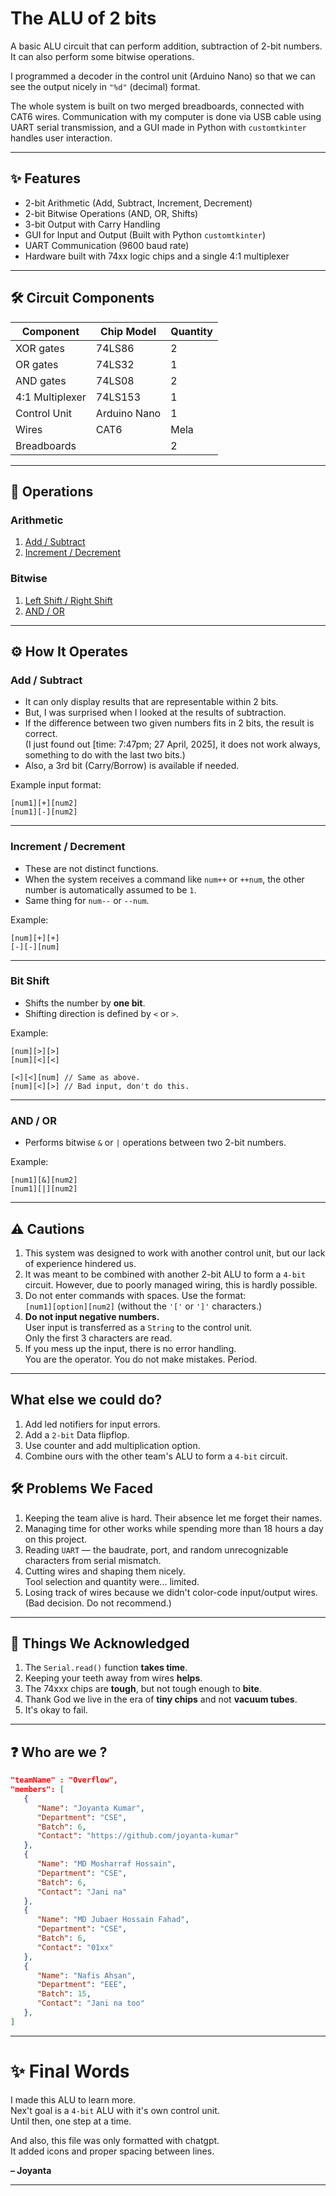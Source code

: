 # The ALU of 2 bits

A basic ALU circuit that can perform addition, subtraction of 2-bit numbers.\
It can also perform some bitwise operations.

I programmed a decoder in the control unit (Arduino Nano) so that we can see the output nicely in `"%d"` (decimal) format.

The whole system is built on two merged breadboards, connected with CAT6 wires. Communication with my computer is done via USB cable using UART serial transmission, and a GUI made in Python with `customtkinter` handles user interaction.

---

## ✨ Features

- 2-bit Arithmetic (Add, Subtract, Increment, Decrement)
- 2-bit Bitwise Operations (AND, OR, Shifts)
- 3-bit Output with Carry Handling
- GUI for Input and Output (Built with Python `customtkinter`)
- UART Communication (9600 baud rate)
- Hardware built with 74xx logic chips and a single 4:1 multiplexer

---

## 🛠 Circuit Components

| Component       | Chip Model        | Quantity |
| --------------- | ----------------- | -------- |
| XOR gates       | 74LS86            | 2        | 
| OR gates        | 74LS32            | 1        | 
| AND gates       | 74LS08            | 2        | 
| 4:1 Multiplexer | 74LS153           | 1        | 
| Control Unit    | Arduino Nano      | 1        | 
| Wires           | CAT6              | Mela     |
| Breadboards     |                   | 2        | 

---

## 📜 Operations

### Arithmetic

1. [Add / Subtract](#add--subtract)
2. [Increment / Decrement](#increment--decrement)

### Bitwise

1. [Left Shift / Right Shift](#bit-shift)
2. [AND / OR](#and--or)

---

## ⚙️ How It Operates

### Add / Subtract

- It can only display results that are representable within 2 bits.
- But, I was surprised when I looked at the results of subtraction.
- If the difference between two given numbers fits in 2 bits, the result is correct.\
(I just found out [time: 7:47pm; 27 April, 2025], it does not work always, something to do with the last two bits.)
- Also, a 3rd bit (Carry/Borrow) is available if needed.

Example input format:

```
[num1][+][num2]
[num1][-][num2]
```

---

### Increment / Decrement

- These are not distinct functions.
- When the system receives a command like `num++` or `++num`, the other number is automatically assumed to be `1`.
- Same thing for `num--` or `--num`.

Example:

```
[num][+][+]
[-][-][num]
```

---

### Bit Shift

- Shifts the number by **one bit**.
- Shifting direction is defined by `<` or `>`.

Example:

```
[num][>][>]
[num][<][<]

[<][<][num] // Same as above.
[num][<][>] // Bad input, don't do this.
```

---

### AND / OR

- Performs bitwise `&` or `|` operations between two 2-bit numbers.

Example:

```
[num1][&][num2]
[num1][|][num2]
```

---

## ⚠️ Cautions

1. This system was designed to work with another control unit, but our lack of experience hindered us.
2. It was meant to be combined with another 2-bit ALU to form a `4-bit` circuit. However, due to poorly managed wiring, this is hardly possible.
3. Do not enter commands with spaces. Use the format:\
   `[num1][option][num2]` (without the `'['` or `']'` characters.)
4. **Do not input negative numbers.**\
   User input is transferred as a `String` to the control unit.\
   Only the first 3 characters are read.
5. If you mess up the input, there is no error handling.\
   You are the operator. You do not make mistakes. Period.

---

## What else we could do?
1. Add led notifiers for input errors.
2. Add a `2-bit` Data flipflop.
3. Use counter and add multiplication option.
4. Combine ours with the other team's ALU to form a `4-bit` circuit.

## 🛠 Problems We Faced

1. Keeping the team alive is hard. Their absence let me forget their names.
2. Managing time for other works while spending more than 18 hours a day on this project.
3. Reading `UART` — the baudrate, port, and random unrecognizable characters from serial mismatch.
4. Cutting wires and shaping them nicely.\
   Tool selection and quantity were... limited.
5. Losing track of wires because we didn't color-code input/output wires.\
   (Bad decision. Do not recommend.)

---

## 🎯 Things We Acknowledged

1. The `Serial.read()` function **takes time**.
2. Keeping your teeth away from wires **helps**.
3. The 74xxx chips are **tough**, but not tough enough to **bite**.
4. Thank God we live in the era of **tiny chips** and not **vacuum tubes**.
5. It's okay to fail.

---

## ❓ Who are we ?

```json
"teamName" : "Overflow",
"members": [
   {
      "Name": "Joyanta Kumar",
      "Department": "CSE",
      "Batch": 6,
      "Contact": "https://github.com/joyanta-kumar"
   },
   {
      "Name": "MD Mosharraf Hossain",
      "Department": "CSE",
      "Batch": 6,
      "Contact": "Jani na"
   },
   {
      "Name": "MD Jubaer Hossain Fahad",
      "Department": "CSE",
      "Batch": 6,
      "Contact": "01xx"
   },
   {
      "Name": "Nafis Ahsan",
      "Department": "EEE",
      "Batch": 15,
      "Contact": "Jani na too"
   },
]
```

---

# ✨ Final Words

I made this ALU to learn more.\
Nex't goal is a `4-bit` ALU with it's own control unit.\
Until then, one step at a time.

And also, this file was only formatted with chatgpt.\
It added icons and proper spacing between lines.

**– Joyanta**

---

